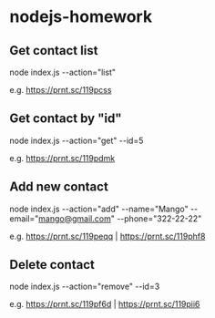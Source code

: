 # nodejs-homework

## Get contact list
node index.js --action="list"

e.g. https://prnt.sc/119pcss

## Get contact by "id"
node index.js --action="get" --id=5

e.g. https://prnt.sc/119pdmk  

## Add new contact
node index.js --action="add" --name="Mango" --email="mango@gmail.com" --phone="322-22-22"

e.g. https://prnt.sc/119peqq | https://prnt.sc/119phf8

## Delete contact
node index.js --action="remove" --id=3

e.g. https://prnt.sc/119pf6d | https://prnt.sc/119pii6
